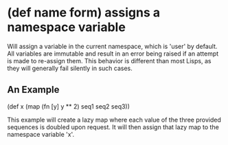 # (def name form) assigns a namespace variable
Will assign a variable in the current namespace, which is 'user' by default. All variables are immutable and result in an error being raised if an attempt is made to re-assign them. This behavior is different than most Lisps, as they will generally fail silently in such cases.

## An Example

  (def x
    (map
      (fn [y] y ** 2)
      seq1 seq2 seq3))

This example will create a lazy map where each value of the three provided sequences is doubled upon request. It will then assign that lazy map to the namespace variable 'x'.
